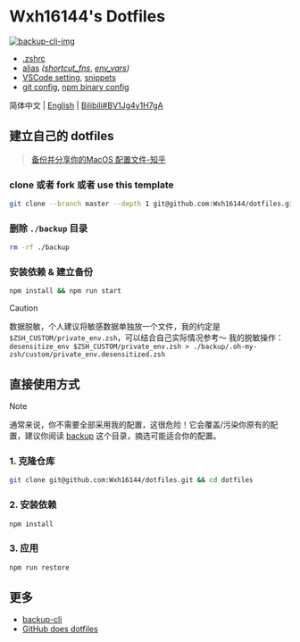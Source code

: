 # Wxh16144's Dotfiles

[![backup-cli-img]][backup-cli-ul]

<!-- URL -->
[backup-cli-img]: https://img.shields.io/badge/using-backup--cli-blue?style=flat-square
[backup-cli-ul]: https://github.com/Wxh16144/backup-cli
[vscode-setting]: ./backup/Library/Application%20Support/Code/User/settings.json
[vscode-snippets]: ./backup/Library/Application%20Support/Code/User/snippets
[zshrc]: ./backup/.zshrc
[alias]: ./backup/.oh-my-zsh/custom/custom_alias.zsh
[shortcut_fns]: ./backup/.oh-my-zsh/custom/shortcut_fns.zsh
[env_vars]: ./backup/.oh-my-zsh/custom/custom_env.zsh
[git-config]: ./backup/.gitconfig
[npm_binary_config]: ./backup/.oh-my-zsh/custom/npm_binary_config.zsh

- [.zshrc][zshrc]
- [alias][alias]  _([shortcut_fns][shortcut_fns]_, _[env_vars][env_vars])_
- [VSCode setting][vscode-setting], [snippets][vscode-snippets]
- [git config][git-config], [npm binary config][npm_binary_config]

简体中文 | [English](./readme.en.md) | [Bilibili#BV1Jg4y1H7gA](https://bilibili.com/video/BV1Jg4y1H7gA)

## 建立自己的 dotfiles

> [备份并分享你的MacOS 配置文件-知乎](https://zhuanlan.zhihu.com/p/650104902)

### clone 或者 fork 或者 use this template

```bash
git clone --branch master --depth 1 git@github.com:Wxh16144/dotfiles.git
```

### 删除 `./backup` 目录

```bash
rm -rf ./backup
```

### 安装依赖 & 建立备份

```bash
npm install && npm run start
```

<!-- https://github.com/orgs/community/discussions/16925 -->

> [!CAUTION]
> 数据脱敏，个人建议将敏感数据单独放一个文件，我的约定是 `$ZSH_CUSTOM/private_env.zsh`，可以结合自己实际情况参考～
> 我的脱敏操作：`desensitize_env $ZSH_CUSTOM/private_env.zsh > ./backup/.oh-my-zsh/custom/private_env.desensitized.zsh`

## 直接使用方式

> [!NOTE]
> 通常来说，你不需要全部采用我的配置，这很危险！它会覆盖/污染你原有的配置，建议你阅读 [backup](./backup/) 这个目录，摘选可能适合你的配置。

### 1. 克隆仓库

```bash
git clone git@github.com:Wxh16144/dotfiles.git && cd dotfiles
```

### 2. 安装依赖

```bash
npm install
```

### 3. 应用

```bash
npm run restore
```

## 更多

- [backup-cli][backup-cli-ul]
- [GitHub does dotfiles](https://dotfiles.github.io/)
